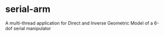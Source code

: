 # serial-arm
A multi-thread application for Direct and Inverse Geometric Model of a 6-dof serial manipulator
